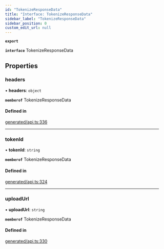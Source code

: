 ```yaml
---
id: "TokenizeResponseData"
title: "Interface: TokenizeResponseData"
sidebar_label: "TokenizeResponseData"
sidebar_position: 0
custom_edit_url: null
---
```


**`export`**

**`interface`** TokenizeResponseData

## Properties

### headers

• **headers**: `object`

**`memberof`** TokenizeResponseData

#### Defined in

[generated/api.ts:336](https://github.com/refinery-labs/lunasec-monorepo/blob/6c5edb8/js/sdks/packages/tokenizer-sdk/src/generated/api.ts#L336)

___

### tokenId

• **tokenId**: `string`

**`memberof`** TokenizeResponseData

#### Defined in

[generated/api.ts:324](https://github.com/refinery-labs/lunasec-monorepo/blob/6c5edb8/js/sdks/packages/tokenizer-sdk/src/generated/api.ts#L324)

___

### uploadUrl

• **uploadUrl**: `string`

**`memberof`** TokenizeResponseData

#### Defined in

[generated/api.ts:330](https://github.com/refinery-labs/lunasec-monorepo/blob/6c5edb8/js/sdks/packages/tokenizer-sdk/src/generated/api.ts#L330)
